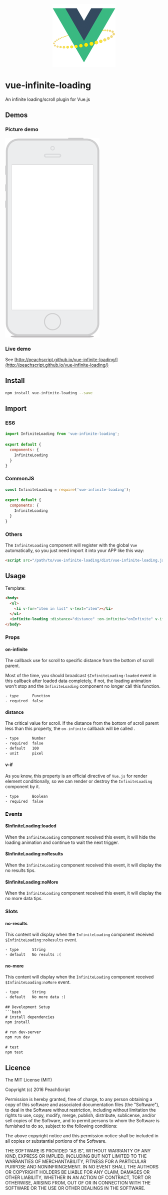 <p align="center"><img width="200" src="./doc/logo.png"></p>

# vue-infinite-loading
An infinite loading/scroll plugin for Vue.js

## Demos

### Picture demo

![Picture demo](./doc/demo.gif)

### Live demo

See [http://peachscript.github.io/vue-infinite-loading/](http://peachscript.github.io/vue-infinite-loading/)

## Install
```bash
npm install vue-infinite-loading --save
```

## Import

### ES6
```js
import InfiniteLoading from 'vue-infinite-loading';

export default {
  components: {
    InfiniteLoading
  }
}
```

### CommonJS
```js
const InfiniteLoading = require('vue-infinite-loading');

export default {
  components: {
    InfiniteLoading
  }
}
```

### Others
The `InfiniteLoading` component will register with the global `Vue` automatically, so you just need import it into your APP like this way:
```html
<script src="/path/to/vue-infinite-loading/dist/vue-infinite-loading.js"></script>
```

## Usage
Template:
```html
<body>
  <ul>
    <li v-for="item in list" v-text="item"></li>
  </ul>
  <infinite-loading :distance="distance" :on-infinite="onInfinite" v-if="isLoadedAllData"></infinite-loading>
</body>
```
### Props

#### on-infinite
The callback use for scroll to specific distance from the bottom of scroll parent.

Most of the time, you should broadcast `$InfiniteLoading:loaded` event in this callback after loaded data completely, if not, the loading animation won't stop and the `InfiniteLoading` component no longer call this function.
```
- type      Function
- required  false
```

#### distance
The critical value for scroll. If the distance from the bottom of scroll parent less than this property, the `on-infinite` callback will be called .
```
- type      Number
- required  false
- default   100
- unit      pixel
```

#### v-if
As you know, this property is an official directive of `Vue.js` for render element conditionally, so we can render or destroy the `InfiniteLoading` component by it.
```
- type      Boolean
- required  false
```

### Events

#### $InfiniteLoading:loaded
When the `InfiniteLoading` component received this event, it will hide the loading animation and continue to wait the next trigger.

#### $InfiniteLoading:noResults
When the `InfiniteLoading` component received this event, it will display the no results tips.

#### $InfiniteLoading:noMore
When the `InfiniteLoading` component received this event, it will display the no more data tips.

### Slots

#### no-results
This content will display when the `InfiniteLoading` component received `$InfiniteLoading:noResults` event.
```
- type      String
- default   No results :(
```

#### no-more
This content will display when the `InfiniteLoading` component received `$InfiniteLoading:noMore` event.
```
- type      String
- default   No more data :)

## Development Setup
```bash
# install dependencies
npm install

# run dev-server
npm run dev

# test
npm test
```

## Licence
The MIT License (MIT)

Copyright (c) 2016 PeachScript

Permission is hereby granted, free of charge, to any person obtaining a copy
of this software and associated documentation files (the "Software"), to deal
in the Software without restriction, including without limitation the rights
to use, copy, modify, merge, publish, distribute, sublicense, and/or sell
copies of the Software, and to permit persons to whom the Software is
furnished to do so, subject to the following conditions:

The above copyright notice and this permission notice shall be included in all
copies or substantial portions of the Software.

THE SOFTWARE IS PROVIDED "AS IS", WITHOUT WARRANTY OF ANY KIND, EXPRESS OR
IMPLIED, INCLUDING BUT NOT LIMITED TO THE WARRANTIES OF MERCHANTABILITY,
FITNESS FOR A PARTICULAR PURPOSE AND NONINFRINGEMENT. IN NO EVENT SHALL THE
AUTHORS OR COPYRIGHT HOLDERS BE LIABLE FOR ANY CLAIM, DAMAGES OR OTHER
LIABILITY, WHETHER IN AN ACTION OF CONTRACT, TORT OR OTHERWISE, ARISING FROM,
OUT OF OR IN CONNECTION WITH THE SOFTWARE OR THE USE OR OTHER DEALINGS IN THE
SOFTWARE.

